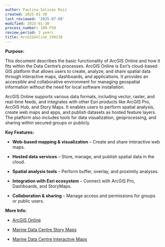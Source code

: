 ```yaml
---
author: Paulina Salinas Ruiz
created: 2025-01-30
last_reviewed: '2025-07-08'
modified: 2025-01-30
process_number: 100-F50
review_period: 3 years
title: ArcGISOnline_250130
---
```


**Purpose:**

This document describes the basic functionality of ArcGIS Online and how it fits within the Data Centre’s processes. ArcGIS Online is Esri’s cloud-based GIS platform that allows users to create, analyze, and share spatial data through interactive maps, dashboards, and applications. It provides an accessible and collaborative environment for managing geospatial information without the need for local software installation.

ArcGIS Online supports various data formats, including vector, raster, and real-time feeds, and integrates with other Esri products like ArcGIS Pro, ArcGIS Hub, and Story Maps. It enables users to perform spatial analysis, create web maps and apps, and publish datasets as hosted feature layers. The platform also includes tools for data visualization, geoprocessing, and sharing within secured groups or publicly.

**Key Features:**

- **Web-based mapping & visualization** – Create and share interactive web maps.

- **Hosted data services** – Store, manage, and publish spatial data in the cloud.

- **Spatial analysis tools** – Perform buffer, overlay, and proximity analyses.

- **Integration with Esri ecosystem** – Connect with ArcGIS Pro, Dashboards, and StoryMaps.

- **Collaboration & sharing** – Manage access and permissions for groups or public users.

**More Info:**

- [ArcGIS Online](https://www.arcgis.com/index.html)

- [Marine Data Centre Story Maps](https://marinedata.psf.ca/knowledge-hubs/storytelling/)

- [Marine Data Centre Interactive Maps](https://maps.sogdatacentre.ca/search?collection=appAndMap)